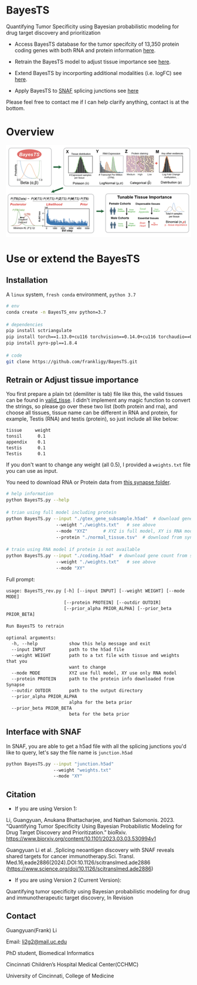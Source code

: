 # BayesTS
Quantifying Tumor Specificity using Bayesian probabilistic modeling for drug target discovery and prioritization

 - Access BayesTS database for the tumor specifcity of 13,350 protein coding genes with both RNA and protein information [here](./database/full_results_XYZ.txt).

 - Retrain the BayesTS model to adjust tissue importance see [here](https://github.com/frankligy/BayesTS#adjust-tissue-importance).

 - Extend BayesTS by incorporting additional modalities (i.e. logFC) see [here](https://github.com/frankligy/BayesTS/extension).

 - Apply BayesTS to [SNAF](https://github.com/frankligy/SNAF) splicing junctions see [here](https://github.com/frankligy/BayesTS#interface-with-snaf)

 Please feel free to contact me if I can help clarify anything, contact is at the bottom.


 # Overview

 ![overview](./images/fig1.png)

 # Use or extend the BayesTS

 ## Installation

A `linux` system, `fresh conda` environment, `python 3.7`

 ```bash
# env
conda create -n BayesTS_env python=3.7

# dependencies
pip install sctriangulate
pip install torch==1.13.0+cu116 torchvision==0.14.0+cu116 torchaudio==0.13.0 --extra-index-url https://download.pytorch.org/whl/cu116
pip install pyro-ppl==1.8.4

# code
git clone https://github.com/frankligy/BayesTS.git
 ```

 ## Retrain or Adjust tissue importance

 You first prepare a plain txt (demiliter is tab) file like this, the valid tissues can be found in [valid_tisse](./database/valid_tissues.txt). I didn't implement any magic function to convert the strings, so please go over these two list (both protein and rna), and choose all tissues, tissue name can be different in RNA and protein, for example, Testis (RNA) and testis (protein), so just include all like below:

 ```
tissue     weight
tonsil      0.1
appendix    0.1
testis      0.1
Testis      0.1
 ```

If you don't want to change any weight (all 0.5), I provided a `weights.txt` file you can use as input.

You need to download RNA or Protein data from [this synapse folder](https://www.synapse.org/Synapse:syn61670083).

```bash
# help information
python BayesTS.py --help

# trian using full model including protein
python BayesTS.py --input "./gtex_gene_subsample.h5ad"  # download gene count from synapse
                   --weight "./weights.txt"   # see above
                   --mode "XYZ"      # XYZ is full model, XY is RNA model
                   --protein "./normal_tissue.tsv"  # download from synapses

# train using RNA model if protein is not available
python BayesTS.py --input "./coding.h5ad"  # download gene count from synapse
                   --weight "./weights.txt"   # see above
                   --mode "XY"                   
```

Full prompt:

```
usage: BayesTS_rev.py [-h] [--input INPUT] [--weight WEIGHT] [--mode MODE]
                      [--protein PROTEIN] [--outdir OUTDIR]
                      [--prior_alpha PRIOR_ALPHA] [--prior_beta PRIOR_BETA]

Run BayesTS to retrain

optional arguments:
  -h, --help            show this help message and exit
  --input INPUT         path to the h5ad file
  --weight WEIGHT       path to a txt file with tissue and weights that you
                        want to change
  --mode MODE           XYZ use full model, XY use only RNA model
  --protein PROTEIN     path to the protein info downloaded from Synapse
  --outdir OUTDIR       path to the output directory
  --prior_alpha PRIOR_ALPHA
                        alpha for the beta prior
  --prior_beta PRIOR_BETA
                        beta for the beta prior
```



## Interface with SNAF

In SNAF, you are able to get a h5ad file with all the splicing junctions you'd like to query, let's say the file name is `junction.h5ad`

```bash
python BayesTS.py --input "junction.h5ad"
                  --weight "weights.txt"
                  --mode "XY"
```


## Citation

- If you are using Version 1:

Li, Guangyuan, Anukana Bhattacharjee, and Nathan Salomonis. 2023. “Quantifying Tumor Specificity Using Bayesian Probabilistic Modeling for Drug Target Discovery and Prioritization.” bioRxiv. https://www.biorxiv.org/content/10.1101/2023.03.03.530994v1

Guangyuan Li et al. ,Splicing neoantigen discovery with SNAF reveals shared targets for cancer immunotherapy.Sci. Transl. Med.16,eade2886(2024).DOI:10.1126/scitranslmed.ade2886 (https://www.science.org/doi/10.1126/scitranslmed.ade2886)

- If you are using Version 2 (Current Version):

Quantifying tumor specificity using Bayesian probabilistic modeling for drug and immunotherapeutic target discovery, In Revision

## Contact

Guangyuan(Frank) Li

Email: li2g2@mail.uc.edu

PhD student, Biomedical Informatics

Cincinnati Children’s Hospital Medical Center(CCHMC)

University of Cincinnati, College of Medicine

